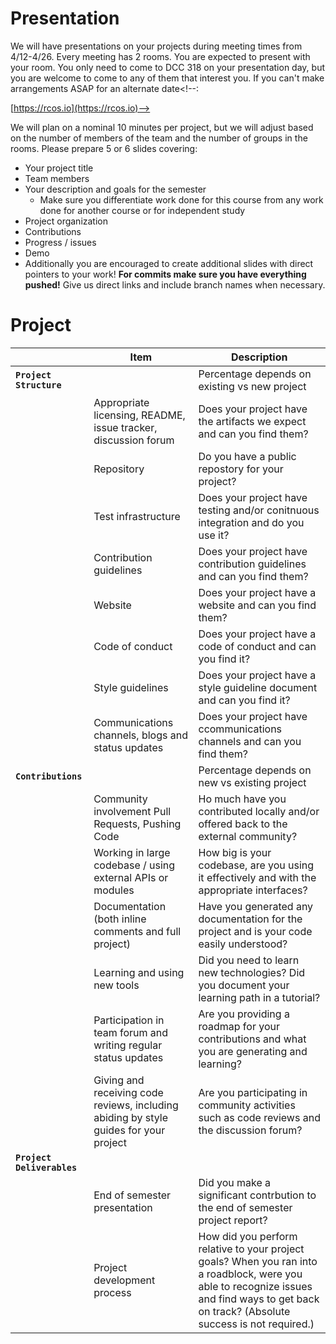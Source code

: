 # Presentation

We will have presentations on your projects during meeting times from 4/12-4/26. Every meeting has 2 rooms. You are expected to present with your room. You only need to come to DCC 318 on your presentation day, but you are welcome to come to any of them that interest you. If you can't make arrangements ASAP for an alternate date<!--:

[https://rcos.io](https://rcos.io)-->

We will plan on a nominal 10 minutes per project, but we will adjust based on the number of members of the team and the number of groups in the rooms. Please prepare 5 or 6 slides covering:

* Your project title
* Team members
* Your description and goals for the semester
    * Make sure you differentiate work done for this course from any work done for another course or for independent study
* Project organization 
* Contributions 
* Progress / issues
* Demo
* Additionally you are encouraged to create additional slides with direct pointers to your work! **For commits make sure you have everything pushed!** Give us direct links and include branch names when necessary.

# Project
| | Item | Description |
| ------------- |-------------|-------------|
|**`Project Structure`**||Percentage depends on existing vs new project
||Appropriate licensing, README, issue tracker, discussion forum| Does your project have the artifacts we expect and can you find them?|
|| Repository| Do you have a public repostory for your project?|
||Test infrastructure| Does your project have testing and/or conitnuous integration and do you use it?|
||Contribution guidelines|Does your project have contribution guidelines and can you find them?|
||Website|Does your project have a website and can you find them?|
||Code of conduct|Does your project have a code of conduct and can you find it?|
|| Style guidelines|Does your project have a style guideline document and can you find it?|
|| Communications channels, blogs and status updates|Does your project have ccommunications channels and can you find them?|
|**`Contributions`**||Percentage depends on new vs existing project|
||Community involvement Pull Requests, Pushing Code| Ho much have you contributed locally and/or offered back to the external community?|
|| Working in large codebase / using external APIs or modules|How big is your codebase, are you using it effectively and with the appropriate interfaces?|
||Documentation (both inline comments and full project)|Have you generated any documentation for the project and is your code easily understood?|
||Learning and using new tools|Did you need to learn new technologies? Did you document your learning path in a tutorial?
||Participation in team forum and writing regular status updates| Are you providing a roadmap for your contributions and what you are generating and learning?
||Giving and receiving code reviews, including abiding by style guides for your project|Are you participating in community activities such as code reviews and the discussion forum?
|**`Project Deliverables`**||
||End of semester presentation | Did you make a significant contrbution to the end of semester project report?|
||Project development process|How did you perform relative to your project goals? When you ran into a roadblock, were you able to recognize issues and find ways to get back on track? (Absolute success is not required.)
